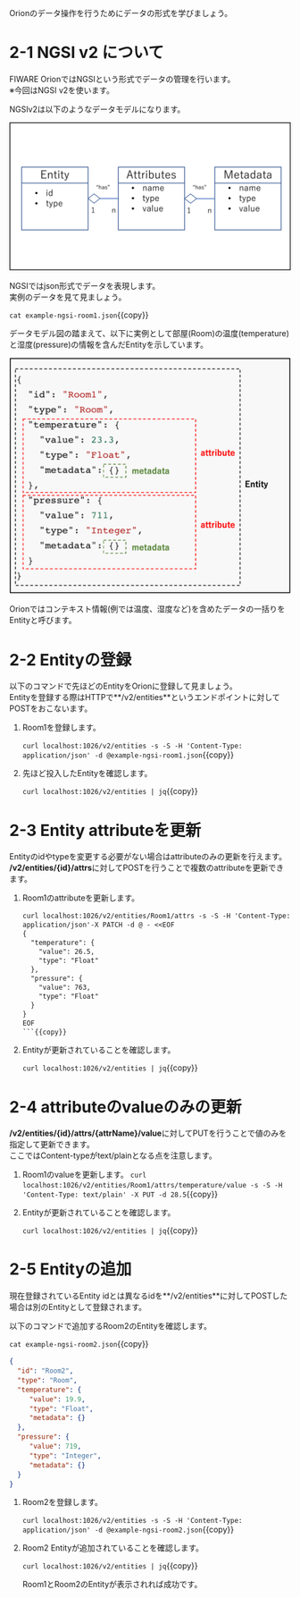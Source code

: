 Orionのデータ操作を行うためにデータの形式を学びましょう。

# 2-1 NGSI v2 について

FIWARE OrionではNGSIという形式でデータの管理を行います。  
※今回はNGSI v2を使います。


NGSIv2は以下のようなデータモデルになります。

![NGSIv2](https://github.com/c-3lab/katacoda-scenarios/raw/main/assets/part2/2-0.png)

NGSIではjson形式でデータを表現します。  
実例のデータを見て見ましょう。

`cat example-ngsi-room1.json`{{copy}}


データモデル図の踏まえて、以下に実例として部屋(Room)の温度(temperature)と湿度(pressure)の情報を含んだEntityを示しています。

![NGSIv2](https://github.com/c-3lab/katacoda-scenarios/raw/main/assets/part2/2-1.png)

Orionではコンテキスト情報(例では温度、湿度など)を含めたデータの一括りをEntityと呼びます。

# 2-2 Entityの登録

以下のコマンドで先ほどのEntityをOrionに登録して見ましょう。  
Entityを登録する際はHTTPで**/v2/entities**というエンドポイントに対してPOSTをおこないます。

1. Room1を登録します。

   `curl localhost:1026/v2/entities -s -S -H 'Content-Type: application/json' -d @example-ngsi-room1.json`{{copy}}

2. 先ほど投入したEntityを確認します。

   `curl localhost:1026/v2/entities | jq`{{copy}}


# 2-3 Entity attributeを更新

Entityのidやtypeを変更する必要がない場合はattributeのみの更新を行えます。  
**/v2/entities/{id}/attrs**に対してPOSTを行うことで複数のattributeを更新できます。

1. Room1のattributeを更新します。
   ```
   curl localhost:1026/v2/entities/Room1/attrs -s -S -H 'Content-Type: application/json'-X PATCH -d @ - <<EOF
   {
     "temperature": {
       "value": 26.5,
       "type": "Float"
     },
     "pressure": {
       "value": 763,
       "type": "Float"
     }
   }
   EOF
   ```{{copy}}

2. Entityが更新されていることを確認します。

   `curl localhost:1026/v2/entities | jq`{{copy}}

# 2-4 attributeのvalueのみの更新

**/v2/entities/{id}/attrs/{attrName}/value**に対してPUTを行うことで値のみを指定して更新できます。  
ここではContent-typeがtext/plainとなる点を注意します。


1. Room1のvalueを更新します。
   `curl localhost:1026/v2/entities/Room1/attrs/temperature/value -s -S -H 'Content-Type: text/plain' -X PUT -d 28.5`{{copy}}

2. Entityが更新されていることを確認します。

   `curl localhost:1026/v2/entities | jq`{{copy}}


# 2-5 Entityの追加

現在登録されているEntity idとは異なるidを**/v2/entities**に対してPOSTした場合は別のEntityとして登録されます。


以下のコマンドで追加するRoom2のEntityを確認します。

`cat example-ngsi-room2.json`{{copy}}

```json
{
  "id": "Room2",
  "type": "Room",
  "temperature": {
     "value": 19.9,
     "type": "Float",
     "metadata": {}
  },
  "pressure": {
     "value": 719,
     "type": "Integer",
     "metadata": {}
  }
}
```

1. Room2を登録します。

   `curl localhost:1026/v2/entities -s -S -H 'Content-Type: application/json' -d @example-ngsi-room2.json`{{copy}}

2. Room2 Entityが追加されていることを確認します。

   `curl localhost:1026/v2/entities | jq`{{copy}}

   Room1とRoom2のEntityが表示されれば成功です。

